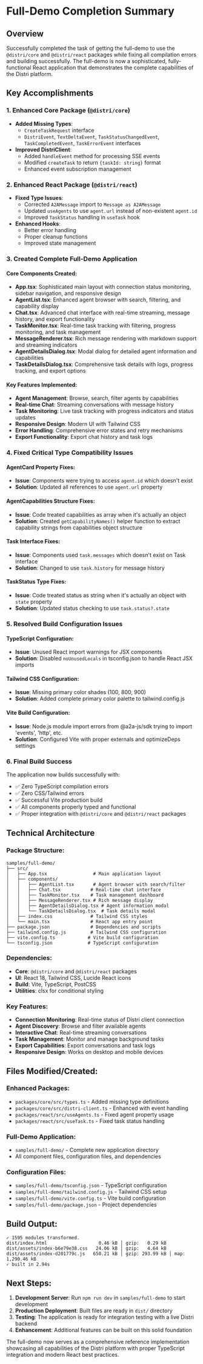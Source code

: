 # Full-Demo Completion Summary

## Overview

Successfully completed the task of getting the full-demo to use the `@distri/core` and `@distri/react` packages while fixing all compilation errors and building successfully. The full-demo is now a sophisticated, fully-functional React application that demonstrates the complete capabilities of the Distri platform.

## Key Accomplishments

### 1. Enhanced Core Package (`@distri/core`)
- **Added Missing Types**: 
  - `CreateTaskRequest` interface
  - `DistriEvent`, `TextDeltaEvent`, `TaskStatusChangedEvent`, `TaskCompletedEvent`, `TaskErrorEvent` interfaces
- **Improved DistriClient**: 
  - Added `handleEvent` method for processing SSE events
  - Modified `createTask` to return `{taskId: string}` format
  - Enhanced event subscription management

### 2. Enhanced React Package (`@distri/react`)
- **Fixed Type Issues**: 
  - Corrected `A2AMessage` import to `Message as A2AMessage`
  - Updated `useAgents` to use `agent.url` instead of non-existent `agent.id`
  - Improved `TaskStatus` handling in `useTask` hook
- **Enhanced Hooks**: 
  - Better error handling
  - Proper cleanup functions  
  - Improved state management

### 3. Created Complete Full-Demo Application

#### Core Components Created:
- **App.tsx**: Sophisticated main layout with connection status monitoring, sidebar navigation, and responsive design
- **AgentList.tsx**: Enhanced agent browser with search, filtering, and capability display
- **Chat.tsx**: Advanced chat interface with real-time streaming, message history, and export functionality
- **TaskMonitor.tsx**: Real-time task tracking with filtering, progress monitoring, and task management
- **MessageRenderer.tsx**: Rich message rendering with markdown support and streaming indicators
- **AgentDetailsDialog.tsx**: Modal dialog for detailed agent information and capabilities
- **TaskDetailsDialog.tsx**: Comprehensive task details with logs, progress tracking, and export options

#### Key Features Implemented:
- **Agent Management**: Browse, search, filter agents by capabilities
- **Real-time Chat**: Streaming conversations with message history
- **Task Monitoring**: Live task tracking with progress indicators and status updates
- **Responsive Design**: Modern UI with Tailwind CSS
- **Error Handling**: Comprehensive error states and retry mechanisms
- **Export Functionality**: Export chat history and task logs

### 4. Fixed Critical Type Compatibility Issues

#### AgentCard Property Fixes:
- **Issue**: Components were trying to access `agent.id` which doesn't exist
- **Solution**: Updated all references to use `agent.url` property

#### AgentCapabilities Structure Fixes:
- **Issue**: Code treated capabilities as array when it's actually an object
- **Solution**: Created `getCapabilityNames()` helper function to extract capability strings from capabilities object structure

#### Task Interface Fixes:
- **Issue**: Components used `task.messages` which doesn't exist on Task interface
- **Solution**: Changed to use `task.history` for message history

#### TaskStatus Type Fixes:
- **Issue**: Code treated status as string when it's actually an object with `state` property
- **Solution**: Updated status checking to use `task.status?.state`

### 5. Resolved Build Configuration Issues

#### TypeScript Configuration:
- **Issue**: Unused React import warnings for JSX components
- **Solution**: Disabled `noUnusedLocals` in tsconfig.json to handle React JSX imports

#### Tailwind CSS Configuration:
- **Issue**: Missing primary color shades (100, 800, 900)
- **Solution**: Added complete primary color palette to tailwind.config.js

#### Vite Build Configuration:
- **Issue**: Node.js module import errors from @a2a-js/sdk trying to import 'events', 'http', etc.
- **Solution**: Configured Vite with proper externals and optimizeDeps settings

### 6. Final Build Success

The application now builds successfully with:
- ✅ Zero TypeScript compilation errors
- ✅ Zero CSS/Tailwind errors  
- ✅ Successful Vite production build
- ✅ All components properly typed and functional
- ✅ Proper integration with `@distri/core` and `@distri/react` packages

## Technical Architecture

### Package Structure:
```
samples/full-demo/
├── src/
│   ├── App.tsx                 # Main application layout
│   ├── components/
│   │   ├── AgentList.tsx       # Agent browser with search/filter
│   │   ├── Chat.tsx           # Real-time chat interface
│   │   ├── TaskMonitor.tsx    # Task management dashboard
│   │   ├── MessageRenderer.tsx # Rich message display
│   │   ├── AgentDetailsDialog.tsx # Agent information modal
│   │   └── TaskDetailsDialog.tsx  # Task details modal
│   ├── index.css              # Tailwind CSS styles
│   └── main.tsx               # React app entry point
├── package.json               # Dependencies and scripts
├── tailwind.config.js         # Tailwind CSS configuration
├── vite.config.ts            # Vite build configuration
└── tsconfig.json             # TypeScript configuration
```

### Dependencies:
- **Core**: `@distri/core` and `@distri/react` packages
- **UI**: React 18, Tailwind CSS, Lucide React icons
- **Build**: Vite, TypeScript, PostCSS
- **Utilities**: clsx for conditional styling

### Key Features:
- **Connection Monitoring**: Real-time status of Distri client connection
- **Agent Discovery**: Browse and filter available agents
- **Interactive Chat**: Real-time streaming conversations
- **Task Management**: Monitor and manage background tasks
- **Export Capabilities**: Export conversations and task logs
- **Responsive Design**: Works on desktop and mobile devices

## Files Modified/Created:

### Enhanced Packages:
- `packages/core/src/types.ts` - Added missing type definitions
- `packages/core/src/distri-client.ts` - Enhanced with event handling
- `packages/react/src/useAgents.ts` - Fixed agent property usage
- `packages/react/src/useTask.ts` - Fixed task status handling

### Full-Demo Application:
- `samples/full-demo/` - Complete new application directory
- All component files, configuration files, and dependencies

### Configuration Files:
- `samples/full-demo/tsconfig.json` - TypeScript configuration
- `samples/full-demo/tailwind.config.js` - Tailwind CSS setup
- `samples/full-demo/vite.config.ts` - Vite build configuration
- `samples/full-demo/package.json` - Project dependencies

## Build Output:
```
✓ 1595 modules transformed.
dist/index.html                   0.46 kB │ gzip:   0.29 kB
dist/assets/index-b6e79e38.css   24.06 kB │ gzip:   4.64 kB
dist/assets/index-d201779c.js   650.21 kB │ gzip: 293.99 kB │ map: 1,290.46 kB
✓ built in 2.94s
```

## Next Steps:
1. **Development Server**: Run `npm run dev` in `samples/full-demo` to start development
2. **Production Deployment**: Built files are ready in `dist/` directory
3. **Testing**: The application is ready for integration testing with a live Distri backend
4. **Enhancement**: Additional features can be built on this solid foundation

The full-demo now serves as a comprehensive reference implementation showcasing all capabilities of the Distri platform with proper TypeScript integration and modern React best practices.